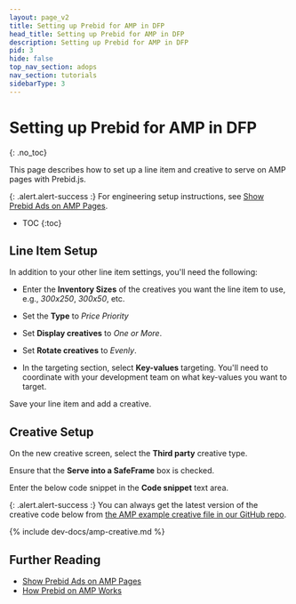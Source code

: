```yaml
---
layout: page_v2
title: Setting up Prebid for AMP in DFP
head_title: Setting up Prebid for AMP in DFP
description: Setting up Prebid for AMP in DFP
pid: 3
hide: false
top_nav_section: adops
nav_section: tutorials
sidebarType: 3
---
```


<div class="bs-docs-section" markdown="1">

# Setting up Prebid for AMP in DFP
{: .no_toc}

This page describes how to set up a line item and creative to serve on AMP pages with Prebid.js.

{: .alert.alert-success :}
For engineering setup instructions, see [Show Prebid Ads on AMP Pages]({{site.github.url}}/dev-docs/show-prebid-ads-on-amp-pages.html).

* TOC
{:toc}

## Line Item Setup

In addition to your other line item settings, you'll need the following:

+ Enter the **Inventory Sizes** of the creatives you want the line item to use, e.g., *300x250*, *300x50*, etc.

+ Set the **Type** to *Price Priority*

+ Set **Display creatives** to *One or More*.

+ Set **Rotate creatives** to *Evenly*.

+ In the targeting section, select **Key-values** targeting.  You'll need to coordinate with your development team on what key-values you want to target.

Save your line item and add a creative.

## Creative Setup

On the new creative screen, select the **Third party** creative type.

Ensure that the **Serve into a SafeFrame** box is checked.

Enter the below code snippet in the **Code snippet** text area.

{: .alert.alert-success :}
You can always get the latest version of the creative code below from [the AMP example creative file in our GitHub repo](https://github.com/prebid/prebid-universal-creative/blob/master/template/amp/dfp-creative.html).

{% include dev-docs/amp-creative.md %}

## Further Reading

+ [Show Prebid Ads on AMP Pages]({{site.github.url}}/dev-docs/show-prebid-ads-on-amp-pages.html)
+ [How Prebid on AMP Works]({{site.github.url}}/dev-docs/how-prebid-on-amp-works.html)

</div>

<!-- Reference Links -->

[PBS]: {{site.baseurl}}/dev-docs/get-started-with-prebid-server.html
[RTC-Overview]: https://github.com/ampproject/amphtml/blob/master/extensions/amp-a4a/rtc-documentation.md

